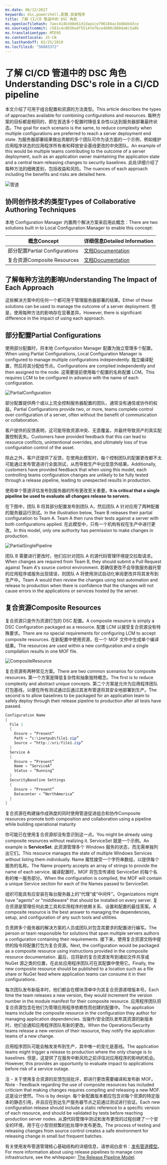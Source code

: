 ```yaml
---
ms.date: 06/12/2017
keywords: dsc,powershell,配置,安装程序
title: 了解 CI/CD 管道中的 DSC 角色
ms.openlocfilehash: 7aec414b3d8e61d1daa1ce796184ac34dbbb43ce
ms.sourcegitcommit: c581c4c8036edf55147e7bce4b00c860da6c5a8b
ms.translationtype: MTE95
ms.contentlocale: zh-CN
ms.lasthandoff: 02/25/2019
ms.locfileid: "56803372"
---
```

# <a name="understanding-dscs-role-in-a-cicd-pipeline"></a><span data-ttu-id="f1b73-103">了解 CI/CD 管道中的 DSC 角色</span><span class="sxs-lookup"><span data-stu-id="f1b73-103">Understanding DSC's role in a CI/CD pipeline</span></span>

<span data-ttu-id="f1b73-104">本文介绍了可用于组合配置和资源的方法类型。</span><span class="sxs-lookup"><span data-stu-id="f1b73-104">This article describes the types of approaches available for combining configurations and resources.</span></span>
<span data-ttu-id="f1b73-105">每种方案的目标都是相同的，即在首选多个配置时降低复杂性以达到服务器部署最终状态。</span><span class="sxs-lookup"><span data-stu-id="f1b73-105">The goal for each scenario is the same, to reduce complexity when multiple configurations are preferred to reach a server deployment end state.</span></span>
<span data-ttu-id="f1b73-106">为服务器部署结果做出贡献的多个团队可作为该方面的一个示例，例如维护应用程序状态的应用程序所有者和释放安全基线更改的中央团队。</span><span class="sxs-lookup"><span data-stu-id="f1b73-106">An example of this would be multiple teams contributing to the outcome of a server deployment, such as an application owner maintaining the application state and a central team releasing changes to security baselines.</span></span>
<span data-ttu-id="f1b73-107">此处详细介绍了每种方法的细微差别，包括收益和风险。</span><span class="sxs-lookup"><span data-stu-id="f1b73-107">The nuances of each approach including the benefits and risks are detailed here.</span></span>

![管道](../images/Pipeline.jpg)

## <a name="types-of-collaborative-authoring-techniques"></a><span data-ttu-id="f1b73-109">协同创作技术的类型</span><span class="sxs-lookup"><span data-stu-id="f1b73-109">Types of Collaborative Authoring Techniques</span></span>

<span data-ttu-id="f1b73-110">本地 Configuration Manager 内置两个解决方案来启用此概念：</span><span class="sxs-lookup"><span data-stu-id="f1b73-110">There are two solutions built in to Local Configuration Manager to enable this concept:</span></span>

| <span data-ttu-id="f1b73-111">概念</span><span class="sxs-lookup"><span data-stu-id="f1b73-111">Concept</span></span> | <span data-ttu-id="f1b73-112">详细信息</span><span class="sxs-lookup"><span data-stu-id="f1b73-112">Detailed Information</span></span>
|-|-
| <span data-ttu-id="f1b73-113">部分配置</span><span class="sxs-lookup"><span data-stu-id="f1b73-113">Partial Configurations</span></span> | [<span data-ttu-id="f1b73-114">文档</span><span class="sxs-lookup"><span data-stu-id="f1b73-114">Documentation</span></span>](../pull-server/partialConfigs.md)
| <span data-ttu-id="f1b73-115">复合资源</span><span class="sxs-lookup"><span data-stu-id="f1b73-115">Composite Resources</span></span> | [<span data-ttu-id="f1b73-116">文档</span><span class="sxs-lookup"><span data-stu-id="f1b73-116">Documentation</span></span>](../resources/authoringResourceComposite.md)

## <a name="understanding-the-impact-of-each-approach"></a><span data-ttu-id="f1b73-117">了解每种方法的影响</span><span class="sxs-lookup"><span data-stu-id="f1b73-117">Understanding The Impact of Each Approach</span></span>

<span data-ttu-id="f1b73-118">这些解决方案中的任何一个都可用于管理服务器部署的结果。</span><span class="sxs-lookup"><span data-stu-id="f1b73-118">Either of these solutions can be used to manage the outcome of a server deployment.</span></span>
<span data-ttu-id="f1b73-119">但是，使用每种方法的影响存在显著差异。</span><span class="sxs-lookup"><span data-stu-id="f1b73-119">However, there is significant difference in the impact of using each approach.</span></span>

## <a name="partial-configurations"></a><span data-ttu-id="f1b73-120">部分配置</span><span class="sxs-lookup"><span data-stu-id="f1b73-120">Partial Configurations</span></span>

<span data-ttu-id="f1b73-121">使用部分配置时，将本地 Configuration Manager 配置为独立管理多个配置。</span><span class="sxs-lookup"><span data-stu-id="f1b73-121">When using Partial Configurations, Local Configuration Manager is configured to manage multiple configurations independently.</span></span>
<span data-ttu-id="f1b73-122">独立编译配置，然后将其分配给节点。</span><span class="sxs-lookup"><span data-stu-id="f1b73-122">Configurations are compiled independently and then assigned to the node.</span></span>
<span data-ttu-id="f1b73-123">这需要提前使用每个配置的名称配置 LCM。</span><span class="sxs-lookup"><span data-stu-id="f1b73-123">This requires LCM to be configured in advance with the name of each configuration.</span></span>

![PartialConfiguration](../images/PartialConfiguration.jpg)

<span data-ttu-id="f1b73-125">部分配置提供两个或以上完全控制服务器配置的团队，通常没有通信或协作的权益。</span><span class="sxs-lookup"><span data-stu-id="f1b73-125">Partial Configurations provide two, or more, teams complete control over configuration of a server, often without the benefit of communication or collaboration.</span></span>

<span data-ttu-id="f1b73-126">客户提供的反馈表明，这可能导致资源冲突、无意覆盖，并最终导致资产的真实配置控制丢失。</span><span class="sxs-lookup"><span data-stu-id="f1b73-126">Customers have provided feedback that this can lead to resource conflicts, unintentional overrides, and ultimately loss of true configuration control of the asset.</span></span>

<span data-ttu-id="f1b73-127">除此之外，客户还提供了反馈，在使用此模型时，每个控制团队的配置更改都不太可能通过发布管道进行全面测试，从而导致生产中出现意外结果。</span><span class="sxs-lookup"><span data-stu-id="f1b73-127">Additionally, customers have provided feedback that when using this model, each controlling teams configuration changes are unlikely to be fully tested through a release pipeline, leading to unexpected results in production.</span></span>

<span data-ttu-id="f1b73-128">使用单个管道评估发布到服务器的所有更改至关重要。</span><span class="sxs-lookup"><span data-stu-id="f1b73-128">**It is critical that a single pipeline be used to evaluate all changes release to servers.**</span></span>

<span data-ttu-id="f1b73-129">在下图中，团队 B 将其部分配置发布到团队 A，然后团队 A 针对应用了两种配置的服务器运行测试。</span><span class="sxs-lookup"><span data-stu-id="f1b73-129">In the illustration below, Team B releases their partial configuration to Team A. Team A then runs their tests against a server with both configurations applied.</span></span>
<span data-ttu-id="f1b73-130">在此模型中，只有一个机构有权在生产中进行更改。</span><span class="sxs-lookup"><span data-stu-id="f1b73-130">In this model, only one authority has permission to make changes in production.</span></span>

![PartialSinglePipeline](../images/PartialSinglePipeline.jpg)

<span data-ttu-id="f1b73-132">团队 B 需要进行更改时，他们应针对团队 A 的源代码管理环境提交拉取请求。</span><span class="sxs-lookup"><span data-stu-id="f1b73-132">When changes are required from Team B, they should submit a Pull Request against Team A's source control environment.</span></span>
<span data-ttu-id="f1b73-133">若确信更改不会导致服务器托管的应用程序或服务出现错误，则团队 A 将使用测试自动化审阅更改并将其发布到生产中。</span><span class="sxs-lookup"><span data-stu-id="f1b73-133">Team A would then review the changes using test automation and release to production when there is confidence that the changes will not cause errors in the applications or services hosted by the server.</span></span>

## <a name="composite-resources"></a><span data-ttu-id="f1b73-134">复合资源</span><span class="sxs-lookup"><span data-stu-id="f1b73-134">Composite Resources</span></span>

<span data-ttu-id="f1b73-135">复合资源只是作为资源打包的 DSC 配置。</span><span class="sxs-lookup"><span data-stu-id="f1b73-135">A composite resource is simply a DSC Configuration packaged as a resource.</span></span>
<span data-ttu-id="f1b73-136">配置 LCM 以接受复合资源没有特殊要求。</span><span class="sxs-lookup"><span data-stu-id="f1b73-136">There are no special requirements for configuring LCM to accept composite resources.</span></span>
<span data-ttu-id="f1b73-137">在新配置中使用资源，在一个 MOF 文件中生成单个编译结果。</span><span class="sxs-lookup"><span data-stu-id="f1b73-137">The resources are used within a new configuration and a single compilation results in one MOF file.</span></span>

![CompositeResource](../images/CompositeResource.jpg)

<span data-ttu-id="f1b73-139">复合资源有两种常见方案。</span><span class="sxs-lookup"><span data-stu-id="f1b73-139">There are two common scenarios for composite resources.</span></span>
<span data-ttu-id="f1b73-140">第一个方案是降低复杂性和抽象独特概念。</span><span class="sxs-lookup"><span data-stu-id="f1b73-140">The first is to reduce complexity and abstract unique concepts.</span></span>
<span data-ttu-id="f1b73-141">第二个方案是允许为应用程序团队打包基线，以便在所有测试通过后通过其发布管道将其安全地部署到生产。</span><span class="sxs-lookup"><span data-stu-id="f1b73-141">The second is to allow baselines to be packaged for an application team to safely deploy through their release pipeline to production after all tests have passed.</span></span>

```PowerShell
Configuration Name
{
  File 1
  {
    Ensure = “Present”
    Path = “c:\inetpub\file1.zip”
    Source = “http://uri/file1.zip”
  }
  Service A
  {
    Ensure = “Present”
    Name = “ServiceA”
    Status = “Running”
  }
  SecurityBaseline Settings
  {
    Ensure = “Present”
    Datacenter = “NorthAmerica”
  }
}
```

<span data-ttu-id="f1b73-142">复合资源在构建操作成熟度的同时使用管道促进组合和协作</span><span class="sxs-lookup"><span data-stu-id="f1b73-142">Composite resources promote both composition and collaboration using a pipeline while building operational maturity</span></span>

<span data-ttu-id="f1b73-143">你可能已在使用复合资源却没有意识到这一点。</span><span class="sxs-lookup"><span data-stu-id="f1b73-143">You might be already using composite resources without realizing it.</span></span>
<span data-ttu-id="f1b73-144">ServiceSet 就是一个示例。</span><span class="sxs-lookup"><span data-stu-id="f1b73-144">An example is **ServiceSet**.</span></span>
<span data-ttu-id="f1b73-145">此资源管理多个 Windows 服务的状态，而无需单独列出它们。</span><span class="sxs-lookup"><span data-stu-id="f1b73-145">This resource manages the state of multiple Windows Services without listing them individually.</span></span>
<span data-ttu-id="f1b73-146">Name 属性接受一个字符串数组，以提供每个服务的名称。</span><span class="sxs-lookup"><span data-stu-id="f1b73-146">The Name property accepts an array of strings to provide the name of each service.</span></span>
<span data-ttu-id="f1b73-147">编译配置时，MOF 将包含传递给 ServiceSet 的每个名称的唯一服务部分。</span><span class="sxs-lookup"><span data-stu-id="f1b73-147">When the configuration is compiled, the MOF will contain a unique Service section for each of the Names passed to ServiceSet.</span></span>

<span data-ttu-id="f1b73-148">组织可能具有应安装在每台服务器上的“代理”或“中间件”。</span><span class="sxs-lookup"><span data-stu-id="f1b73-148">Organizations might have "agents" or "middleware" that should be installed on every server.</span></span>
<span data-ttu-id="f1b73-149">复合资源是管理任何此类工具和实用程序的依赖关系、设置和配置的最佳答案。</span><span class="sxs-lookup"><span data-stu-id="f1b73-149">A composite resource is the best answer to managing the dependencies, setup, and configuration of any such tools and utilities.</span></span>

<span data-ttu-id="f1b73-150">负责跨多个服务器的解决方案的人员或团队对包含其要求的配置进行编写。</span><span class="sxs-lookup"><span data-stu-id="f1b73-150">The person or team responsible for solutions that span multiple servers authors a configuration containing their requirements.</span></span>
<span data-ttu-id="f1b73-151">接下来，使用复合资源文档中提供的指令将配置打包为复合资源。</span><span class="sxs-lookup"><span data-stu-id="f1b73-151">Next, the configuration would be packaged as a composite resource using instructions provided in the composite resource documentation.</span></span>
<span data-ttu-id="f1b73-152">最后，应将新的复合资源发布到诸如文件共享或 NuGet 源之类的位置，在此处应用程序团队可在其配置中使用它。</span><span class="sxs-lookup"><span data-stu-id="f1b73-152">Finally, the new composite resource should be published to a location such as a file share or NuGet feed where application teams can consume it in their configurations.</span></span>

<span data-ttu-id="f1b73-153">每次团队发布新版本时，他们都会在模块清单中为其复合资源递增版本号。</span><span class="sxs-lookup"><span data-stu-id="f1b73-153">Each time the team releases a new version, they would increment the version number in the module manifest for their composite resource.</span></span>
<span data-ttu-id="f1b73-154">应用程序团队将复合资源包含在他们为管理应用程序依赖性而创建的配置中。</span><span class="sxs-lookup"><span data-stu-id="f1b73-154">The application teams include the composite resource in the configuration they author for managing application dependencies.</span></span>
<span data-ttu-id="f1b73-155">当操作/安全团队发布其资源的新版本时，他们会通知应用程序团队有新的更改。</span><span class="sxs-lookup"><span data-stu-id="f1b73-155">When the Operations/Security teams release a new version of their resource, they notify the application teams of a new change.</span></span>

<span data-ttu-id="f1b73-156">应用程序团队可能会触发发布到生产，其中唯一的变化是基线。</span><span class="sxs-lookup"><span data-stu-id="f1b73-156">The application teams might trigger a release to production where the only change is to baselines.</span></span>
<span data-ttu-id="f1b73-157">但是，这提供了在服务中断风险之前评估对应用程序的影响的机会。</span><span class="sxs-lookup"><span data-stu-id="f1b73-157">However, this provides an opportunity to evaluate impact to applications before risk of a service outage.</span></span>

<span data-ttu-id="f1b73-158">注 - 关于使用复合资源的反馈包括批评，即进行更改需要编译和发布新 MOF。</span><span class="sxs-lookup"><span data-stu-id="f1b73-158">Note - Feedback regarding the use of composite resources has included criticism that making changes requires compiling and releasing a new MOF.</span></span>
<span data-ttu-id="f1b73-159">这是设计使然。</span><span class="sxs-lookup"><span data-stu-id="f1b73-159">This is by design.</span></span>
<span data-ttu-id="f1b73-160">每个新配置版本都应包含对每个资源的特定版本的静态引用，并且应在到达生产服务器节点之前通过测试进行验证。</span><span class="sxs-lookup"><span data-stu-id="f1b73-160">Each new configuration release should include a static reference to a specific version of each resource, and should be validated by tests before reaching production server nodes.</span></span>
<span data-ttu-id="f1b73-161">从源代码管理中测试和发布更改的过程创建了一个安全的环境，用于在小型但频繁的批处理中发布更改。</span><span class="sxs-lookup"><span data-stu-id="f1b73-161">The process of testing and releasing changes from source control creates a safe environment for releasing change in small but frequent batches.</span></span>

<span data-ttu-id="f1b73-162">有关使用发布管道管理核心基础结构的详细信息，请参阅白皮书：[发布管道模型](../further-reading/whitepapers.md)。</span><span class="sxs-lookup"><span data-stu-id="f1b73-162">For more information about using release pipelines to manage core infrastructure, see the whitepaper: [The Release Pipeline Model](../further-reading/whitepapers.md).</span></span>

